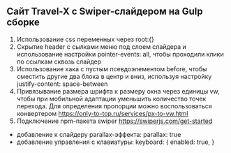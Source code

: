 ## Сайт Travel-X с Swiper-слайдером на Gulp сборке

1. Использование css переменных через root:{}
2. Скрытие header с сылками меню под слоем слайдера и использование настройки pointer-events: all, чтобы проходили клики по ссылкам сквозь слайдер
3. Использование хака с пустым псевдоэлементом before, чтобы сместить другие два блока в центр и вниз, используя настройку justify-content: space-between
4. Привязывание размера шрифта к размеру окна через единицы vw, чтобы при мобильной адаптации уменьшить количество точек перехода. Для определения пропорции можно воспользоваться конвертером https://only-to-top.ru/services/px-to-vw.html
5. Подключение npm-пакета swiper https://swiperjs.com/get-started

-   добавление к слайдеру parallax-эффекта:
    parallax: true
-   добавление управления с клавиатуры:
    keyboard: {
    enabled: true,
    }
